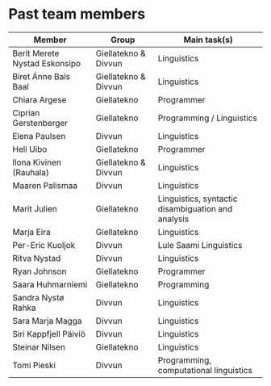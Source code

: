 Past team members
=================

| Member                        | Group                | Main task(s)                                       |
|-------------------------------|----------------------|----------------------------------------------------|
| Berit Merete Nystad Eskonsipo | Giellatekno & Divvun | Linguistics                                        |
| Biret Ánne Bals Baal          | Giellatekno & Divvun | Linguistics                                        |
| Chiara Argese                 | Giellatekno          | Programmer                                         |
| Ciprian Gerstenberger         | Giellatekno          | Programming / Linguistics                          |
| Elena Paulsen                 | Divvun               | Linguistics                                        |
| Heli Uibo                     | Giellatekno          | Programmer                                         |
| Ilona Kivinen (Rauhala)       | Giellatekno & Divvun | Linguistics                                        |
| Maaren Palismaa               | Divvun               | Linguistics                                        |
| Marit Julien                  | Giellatekno          | Linguistics, syntactic disambiguation and analysis |
| Marja Eira                    | Giellatekno          | Linguistics                                        |
| Per-Eric Kuoljok              | Divvun               | Lule Saami Linguistics                             |
| Ritva Nystad                  | Divvun               | Linguistics                                        |
| Ryan Johnson                  | Giellatekno          | Programmer                                         |
| Saara Huhmarniemi             | Giellatekno          | Programming                                        |
| Sandra Nystø Rahka            | Divvun               | Linguistics                                        |
| Sara Marja Magga              | Divvun               | Linguistics                                        |
| Siri Kappfjell Päiviö         | Divvun               | Linguistics                                        |
| Steinar Nilsen                | Giellatekno          | Linguistics                                        |
| Tomi Pieski                   | Divvun               | Programming, computational linguistics             |
